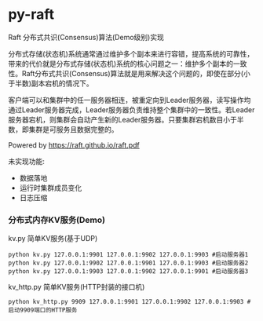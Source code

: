 # py-raft

Raft 分布式共识(Consensus)算法(Demo级别)实现

分布式存储(状态机)系统通常通过维护多个副本来进行容错，提高系统的可靠性，带来的代价就是分布式存储(状态机)系统的核心问题之一：维护多个副本的一致性。Raft分布式共识(Consensus)算法就是用来解决这个问题的，即使在部分(小于半数)副本宕机的情况下。

客户端可以和集群中的任一服务器相连，被重定向到Leader服务器，读写操作均通过Leader服务器完成，Leader服务器负责维持整个集群中的一致性。若Leader服务器宕机，则集群会自动产生新的Leader服务器。只要集群宕机数目小于半数，即集群是可服务且数据完整的。

Powered by https://raft.github.io/raft.pdf

未实现功能:
* 数据落地
* 运行时集群成员变化
* 日志压缩

### 分布式内存KV服务(Demo)

kv.py 简单KV服务(基于UDP)

    python kv.py 127.0.0.1:9901 127.0.0.1:9902 127.0.0.1:9903 #启动服务器1
    python kv.py 127.0.0.1:9902 127.0.0.1:9901 127.0.0.1:9903 #启动服务器2
    python kv.py 127.0.0.1:9903 127.0.0.1:9902 127.0.0.1:9901 #启动服务器3

kv_http.py 简单KV服务(HTTP封装的接口机)

    python kv_http.py 9909 127.0.0.1:9901 127.0.0.1:9902 127.0.0.1:9903 #启动9909端口的HTTP服务
